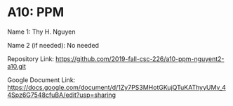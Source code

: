# A10: PPM


Name 1: Thy H. Nguyen

Name 2 (if needed): No needed

Repository Link: https://github.com/2019-fall-csc-226/a10-ppm-nguyent2-a10.git

Google Document Link: https://docs.google.com/document/d/1Zy7PS3MHotGKujQTuKAThyyUMv_44Spz6G7548cfuBA/edit?usp=sharing
